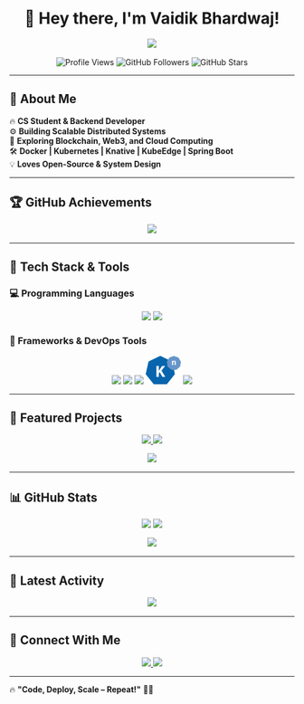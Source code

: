 <h1 align="center">👋 Hey there, I'm Vaidik Bhardwaj!</h1>

<p align="center">
  <img src="https://readme-typing-svg.herokuapp.com?font=Fira+Code&pause=1000&color=36BCF7&center=true&vCenter=true&width=600&lines=CS+Student+%7C+Backend+Developer;Building+Distributed+Systems+%7C+Cloud+Computing;Go+%7C+Java+%7C+Docker+%7C+Kubernetes+%7C+Knative;Open-Source+Contributor+%7C+Always+Learning!;Follow+for+More+Cool+Projects!">
</p>

<p align="center">
  <img src="https://komarev.com/ghpvc/?username=vaidikcode&style=for-the-badge&color=blue" alt="Profile Views">
  <img src="https://img.shields.io/github/followers/vaidikcode?label=Followers&style=for-the-badge" alt="GitHub Followers">
  <img src="https://img.shields.io/github/stars/vaidikcode?affiliations=OWNER&style=for-the-badge&color=yellow" alt="GitHub Stars">
</p>

---

## 🚀 About Me  
🔥 **CS Student & Backend Developer**  
⚙️ **Building Scalable Distributed Systems**  
📜 **Exploring Blockchain, Web3, and Cloud Computing**  
🛠️ **Docker | Kubernetes | Knative | KubeEdge | Spring Boot**  
💡 **Loves Open-Source & System Design**  

---

## 🏆 GitHub Achievements  
<p align="center">
  <img src="https://github-profile-trophy.vercel.app/?username=vaidikcode&theme=radical&no-frame=true&margin-w=15&row=1" />
</p>

---

## 🎯 Tech Stack & Tools  
### **💻 Programming Languages**  
<p align="center">
  <a href="https://go.dev/" target="_blank"><img src="https://cdn.jsdelivr.net/gh/devicons/devicon/icons/go/go-original-wordmark.svg" height="50"></a>
  <a href="https://www.java.com/" target="_blank"><img src="https://cdn.jsdelivr.net/gh/devicons/devicon/icons/java/java-original-wordmark.svg" height="50"></a>
</p>

### **🚀 Frameworks & DevOps Tools**  
<p align="center">
  <a href="https://spring.io/projects/spring-boot" target="_blank"><img src="https://cdn.jsdelivr.net/gh/devicons/devicon/icons/spring/spring-original-wordmark.svg" height="50"></a>
  <a href="https://www.docker.com/" target="_blank"><img src="https://cdn.jsdelivr.net/gh/devicons/devicon/icons/docker/docker-original-wordmark.svg" height="50"></a>
  <a href="https://kubernetes.io/" target="_blank"><img src="https://cdn.jsdelivr.net/gh/devicons/devicon/icons/kubernetes/kubernetes-plain-wordmark.svg" height="50"></a>
  <a href="https://knative.dev/" target="_blank"><img src="https://raw.githubusercontent.com/cncf/artwork/master/projects/knative/horizontal/color/knative-horizontal-color.png" height="50"></a>
  <a href="https://kubeedge.io/en/" target="_blank"><img src="https://raw.githubusercontent.com/kubeedge/kubeedge/master/docs/img/kubeedge.png" height="50"></a>
</p>

---

## 📌 Featured Projects  
<p align="center">
  <a href="https://github.com/vaidikcode/PROJECT">
    <img src="https://github-readme-stats.vercel.app/api/pin/?username=vaidikcode&repo=PROJECT&theme=radical">
  </a>
  <a href="https://github.com/vaidikcode/ChainPay">
    <img src="https://github-readme-stats.vercel.app/api/pin/?username=vaidikcode&repo=ChainPay&theme=radical">
  </a>
</p>

<p align="center">
  <a href="https://github.com/vaidikcode/B-Carbon-Read">
    <img src="https://github-readme-stats.vercel.app/api/pin/?username=vaidikcode&repo=B-Carbon-Read&theme=radical">
  </a>
</p>

---

## 📊 GitHub Stats  
<p align="center">
  <img src="https://github-readme-stats.vercel.app/api?username=vaidikcode&show_icons=true&theme=radical" width="45%" />
  <img src="https://github-readme-streak-stats.herokuapp.com/?user=vaidikcode&theme=radical" width="45%" />
</p>

<p align="center">
  <img src="https://github-readme-stats.vercel.app/api/top-langs/?username=vaidikcode&layout=compact&theme=radical" width="45%" />
</p>

---

## 🌟 Latest Activity  
<p align="center">
  <img src="https://github-readme-activity-graph.cyclic.app/graph?username=vaidikcode&theme=react-dark&hide_border=true">
</p>

---

## 💬 Connect With Me  
<p align="center">
  <a href="mailto:vaidikbhardwaj00@gmail.com">
    <img src="https://img.shields.io/badge/Gmail-D14836?style=for-the-badge&logo=gmail&logoColor=white" />
  </a>
  <a href="https://twitter.com/VaidikBhrdwj">
    <img src="https://img.shields.io/badge/Twitter-1DA1F2?style=for-the-badge&logo=twitter&logoColor=white" />
  </a>
</p>

---

🔥 **"Code, Deploy, Scale – Repeat!"** 🚀🔥  





<!---
vaidikcode/vaidikcode is a ✨ special ✨ repository because its `README.md` (this file) appears on your GitHub profile.
You can click the Preview link to take a look at your changes.
--->
